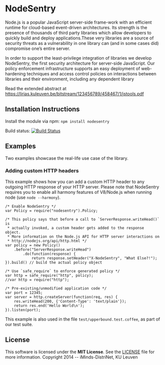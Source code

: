 # NodeSentry

Node.js is a popular JavaScript server-side frame-work with an efficient runtime for cloud-based event-driven architectures. Its strength is the presence of thousands of third party libraries which allow developers to quickly build and deploy applications.These very libraries are a source of security threats as a vulnerability in one library can (and in some cases did) compromise one’s entire server. 

In order to support the least-privilege integration of libraries we develop NodeSentry, the first security architecture for server-side JavaScript. Our policy enforcement infrastructure supports an easy deployment of web-hardening techniques and access control policies on interactions between libraries and their environment, including any dependent library

Read the extended abstract at https://lirias.kuleuven.be/bitstream/123456789/458467/1/jstools.pdf

## Installation Instructions

Install the module via npm: `npm install nodesentry`

Build status: [![Build Status](https://travis-ci.org/WillemDeGroef/nodesentry.svg?branch=master)](https://travis-ci.org/WillemDeGroef/nodesentry)

## Examples

Two examples showcase the real-life use case of the library.

### Adding custom HTTP headers

This example shows how you can add a custom HTTP header to any outgoing HTTP response of your HTTP server.
Please note that NodeSentry requires you to enable all harmony features of V8/Node.js when running node (use `node --harmony`).

    /* Enable NodeSentry */
    var Policy = require("nodesentry").Policy;

    /* This policy says that before a call to `ServerResponse.writeHead()` is
     * actually invoked, a custom header gets added to the response object.
     * More information on the Node.js API for HTTP server interactions on
     * http://nodejs.org/api/http.html */
    var policy = new Policy()
        .before("ServerResponse.writeHead")
            .do(function(response) {
                return response.setHeader("X-NodeSentry", "What Else?!");
    }).build() // build the actual policy object

    /* Use `safe_require` to enforce generated policy */
    var http = safe_require("http", policy);
    //var http = require("http");

    /* Pre-existing/unmodified application code */
    var port = 12345;
    var server = http.createServer(function(req, res) {
        res.writeHead(200, {'Content-Type': 'text/plain'});
        return res.end('Hello World\n');
    }).listen(port);

This example is also used in the file `test/upperbound.test.coffee`, as part of our test suite.

## License

This software is licensed under the **MIT License**. See the [LICENSE](LICENSE) file for more information.
Copyright 2014 -- iMinds-DistriNet, KU Leuven
